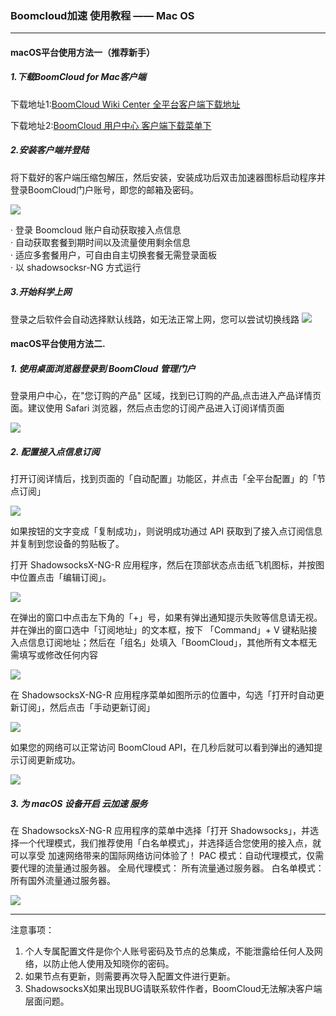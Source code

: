 ### Boomcloud加速 使用教程 —— Mac OS
- - -
#### macOS平台使用方法一（推荐新手）
##### 1.下载BoomCloud for Mac客户端
下载地址1:[BoomCloud Wiki Center 全平台客户端下载地址](https://wiki.boomssr.com/xia-zai-di-zhi.html)  

下载地址2:[BoomCloud 用户中心   客户端下载菜单下](https://www.boomssr.com/downloads.php)
##### 2.安装客户端并登陆
将下载好的客户端压缩包解压，然后安装，安装成功后双击加速器图标启动程序并登录BoomCloud门户账号，即您的邮箱及密码。

![](/assets/ios/macos-01.png)

· 登录 Boomcloud 账户自动获取接入点信息  
· 自动获取套餐到期时间以及流量使用剩余信息  
· 适应多套餐用户，可自由自主切换套餐无需登录面板   
· 以 shadowsocksr-NG 方式运行
##### 3.开始科学上网
登录之后软件会自动选择默认线路，如无法正常上网，您可以尝试切换线路
![](/assets/ios/macos-02.png)

#### macOS平台使用方法二.
##### 1. 使用桌面浏览器登录到 BoomCloud 管理门户
登录用户中心，在"您订购的产品" 区域，找到已订购的产品,点击进入产品详情页面。建议使用 Safari 浏览器，然后点击您的订阅产品进入订阅详情页面

![](/assets/win/0.png)

##### 2. 配置接入点信息订阅
打开订阅详情后，找到页面的「自动配置」功能区，并点击「全平台配置」的「节点订阅」

![](/assets/win/002.png)

如果按钮的文字变成「复制成功」，则说明成功通过 API 获取到了接入点订阅信息并复制到您设备的剪贴板了。

打开 ShadowsocksX-NG-R 应用程序，然后在顶部状态点击纸飞机图标，并按图中位置点击「编辑订阅」。

![](/assets/ios/macos-03.png)

在弹出的窗口中点击左下角的「+」号，如果有弹出通知提示失败等信息请无视。并在弹出的窗口选中「订阅地址」的文本框，按下 「Command」+ V 键粘贴接入点信息订阅地址；然后在「组名」处填入「BoomCloud」，其他所有文本框无需填写或修改任何内容

![](/assets/ios/macos-04.png)

在 ShadowsocksX-NG-R 应用程序菜单如图所示的位置中，勾选「打开时自动更新订阅」，然后点击「手动更新订阅」

![](/assets/ios/macos-05.png)

如果您的网络可以正常访问 BoomCloud API，在几秒后就可以看到弹出的通知提示订阅更新成功。

![](/assets/ios/macos-06.png)

##### 3. 为 macOS 设备开启 云加速 服务
在 ShadowsocksX-NG-R 应用程序的菜单中选择「打开 Shadowsocks」，并选择一个代理模式，我们推荐使用「白名单模式」，并选择适合您使用的接入点，就可以享受 加速网络带来的国际网络访问体验了！
PAC 模式：自动代理模式，仅需要代理的流量通过服务器。
全局代理模式： 所有流量通过服务器。
白名单模式： 所有国外流量通过服务器。

![](/assets/ios/macos-07.png)

- - -
注意事项：  
1. 个人专属配置文件是你个人账号密码及节点的总集成，不能泄露给任何人及网络，以防止他人使用及知晓你的密码。   
2. 如果节点有更新，则需要再次导入配置文件进行更新。  
3. ShadowsocksX如果出现BUG请联系软件作者，BoomCloud无法解决客户端层面问题。  